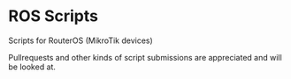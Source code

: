 # ROS Scripts
Scripts for RouterOS (MikroTik devices)

Pullrequests and other kinds of script submissions are appreciated and will be looked at.
